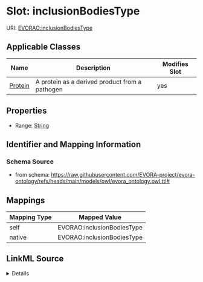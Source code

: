 

# Slot: inclusionBodiesType



URI: [EVORAO:inclusionBodiesType](https://raw.githubusercontent.com/EVORA-project/evora-ontology/refs/heads/main/models/owl/evora_ontology.owl.ttl#inclusionBodiesType)



<!-- no inheritance hierarchy -->





## Applicable Classes

| Name | Description | Modifies Slot |
| --- | --- | --- |
| [Protein](Protein.md) | A protein as a derived product from a pathogen |  yes  |







## Properties

* Range: [String](String.md)





## Identifier and Mapping Information







### Schema Source


* from schema: https://raw.githubusercontent.com/EVORA-project/evora-ontology/refs/heads/main/models/owl/evora_ontology.owl.ttl#




## Mappings

| Mapping Type | Mapped Value |
| ---  | ---  |
| self | EVORAO:inclusionBodiesType |
| native | EVORAO:inclusionBodiesType |




## LinkML Source

<details>
```yaml
name: inclusionBodiesType
from_schema: https://raw.githubusercontent.com/EVORA-project/evora-ontology/refs/heads/main/models/owl/evora_ontology.owl.ttl#
rank: 1000
alias: inclusionBodiesType
domain_of:
- Protein
range: string
equals_string_in:
- Denatured
- Refolded

```
</details>
